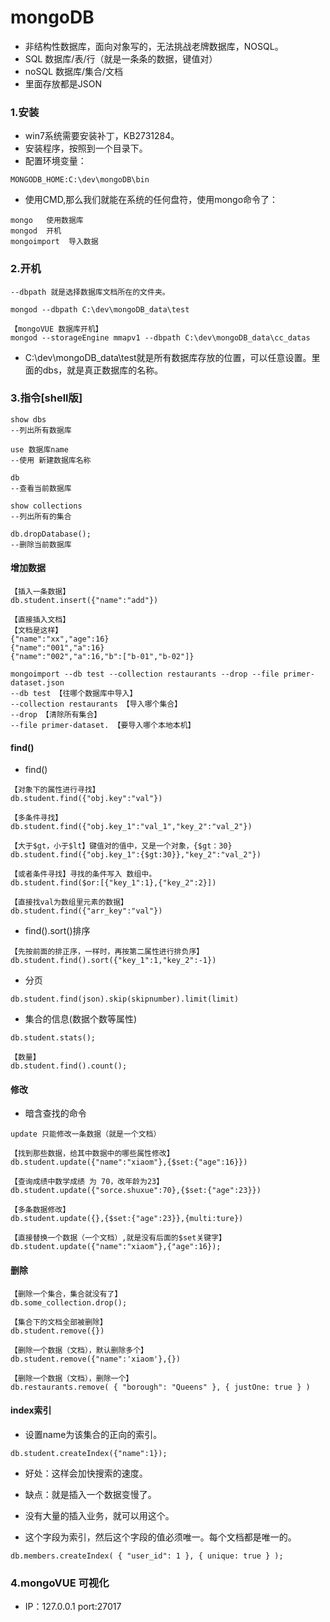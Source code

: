 # mongoDB

* 非结构性数据库，面向对象写的，无法挑战老牌数据库，NOSQL。
* SQL 数据库/表/行（就是一条条的数据，键值对）
* noSQL 数据库/集合/文档
* 里面存放都是JSON

### 1.安装

* win7系统需要安装补丁，KB2731284。
* 安装程序，按照到一个目录下。
* 配置环境变量：
```
MONGODB_HOME:C:\dev\mongoDB\bin
```

* 使用CMD,那么我们就能在系统的任何盘符，使用mongo命令了：
```
mongo   使用数据库
mongod  开机
mongoimport  导入数据
```

### 2.开机

```
--dbpath 就是选择数据库文档所在的文件夹。

mongod --dbpath C:\dev\mongoDB_data\test

【mongoVUE 数据库开机】
mongod --storageEngine mmapv1 --dbpath C:\dev\mongoDB_data\cc_datas
```
* C:\dev\mongoDB_data\test就是所有数据库存放的位置，可以任意设置。里面的dbs，就是真正数据库的名称。


### 3.指令[shell版]

```
show dbs 
--列出所有数据库

use 数据库name
--使用 新建数据库名称

db
--查看当前数据库

show collections
--列出所有的集合

db.dropDatabase();
--删除当前数据库
```

#### 增加数据

```
【插入一条数据】
db.student.insert({"name":"add"})

【直接插入文档】
【文档是这样】
{"name":"xx","age":16}
{"name":"001","a":16}
{"name":"002","a":16,"b":["b-01","b-02"]}

mongoimport --db test --collection restaurants --drop --file primer-dataset.json
--db test 【往哪个数据库中导入】
--collection restaurants 【导入哪个集合】
--drop 【清除所有集合】
--file primer-dataset. 【要导入哪个本地本机】
```

#### find()

* find()
```
【对象下的属性进行寻找】
db.student.find({"obj.key":"val"})

【多条件寻找】
db.student.find({"obj.key_1":"val_1","key_2":"val_2"})

【大于$gt，小于$lt】键值对的值中，又是一个对象，{$gt：30}
db.student.find({"obj.key_1":{$gt:30}},"key_2":"val_2"})

【或者条件寻找】寻找的条件写入 数组中。
db.student.find($or:[{"key_1":1},{"key_2":2}])

【直接找val为数组里元素的数据】
db.student.find({"arr_key":"val"})
```

* find().sort()排序
```
【先按前面的排正序，一样时，再按第二属性进行排负序】
db.student.find().sort({"key_1":1,"key_2":-1})
```

* 分页
```
db.student.find(json).skip(skipnumber).limit(limit)
```

* 集合的信息(数据个数等属性)
```
db.student.stats();

【数量】
db.student.find().count();
```

#### 修改

* 暗含查找的命令 

```
update 只能修改一条数据（就是一个文档）

【找到那些数据，给其中数据中的哪些属性修改】
db.student.update({"name":"xiaom"},{$set:{"age":16}})

【查询成绩中数学成绩 为 70，改年龄为23】
db.student.update({"sorce.shuxue":70},{$set:{"age":23}})

【多条数据修改】
db.student.update({},{$set:{"age":23}},{multi:ture})

【直接替换一个数据（一个文档）,就是没有后面的$set关键字】
db.student.update({"name":"xiaom"},{"age":16});
```

#### 删除

```
【删除一个集合，集合就没有了】
db.some_collection.drop();

【集合下的文档全部被删除】
db.student.remove({})

【删除一个数据（文档），默认删除多个】
db.student.remove({"name":'xiaom'},{})

【删除一个数据（文档），删除一个】
db.restaurants.remove( { "borough": "Queens" }, { justOne: true } )
```

#### index索引

* 设置name为该集合的正向的索引。
```
db.student.createIndex({"name":1});
```
* 好处：这样会加快搜索的速度。
* 缺点：就是插入一个数据变慢了。
* 没有大量的插入业务，就可以用这个。

* 这个字段为索引，然后这个字段的值必须唯一。每个文档都是唯一的。
```
db.members.createIndex( { "user_id": 1 }, { unique: true } );
```




### 4.mongoVUE 可视化

* IP：127.0.0.1  port:27017

